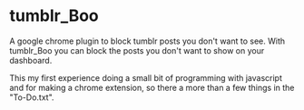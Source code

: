 tumblr_Boo
==========

A google chrome plugin to block tumblr posts you don't want to see.
With tumblr_Boo you can block the posts you don't want to show on your dashboard.


This my first experience doing a small bit of programming with javascript and for
making a chrome extension, so there a more than a few things in the "To-Do.txt".

